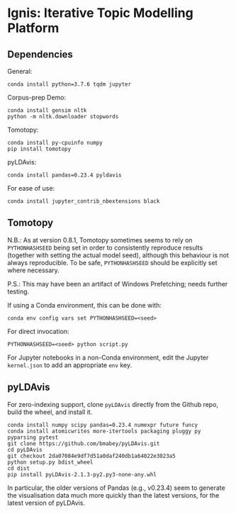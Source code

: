 # Ignis: Iterative Topic Modelling Platform

## Dependencies

General:

```
conda install python=3.7.6 tqdm jupyter
```

Corpus-prep Demo:

```
conda install gensim nltk
python -m nltk.downloader stopwords
```

Tomotopy:

```
conda install py-cpuinfo numpy
pip install tomotopy
```

pyLDAvis:

```
conda install pandas=0.23.4 pyldavis
```

For ease of use:
```
conda install jupyter_contrib_nbextensions black
```

## Tomotopy
N.B.: As at version 0.8.1, Tomotopy sometimes seems to rely on `PYTHONHASHSEED` being set in order to consistently reproduce results (together with setting the actual model seed), although this behaviour is not always reproducible.  To be safe, `PYTHONHASHSEED` should be explicitly set where necessary.

P.S.: This may have been an artifact of Windows Prefetching; needs further testing.

If using a Conda environment, this can be done with:
```
conda env config vars set PYTHONHASHSEED=<seed>
```

For direct invocation:
```
PYTHONHASHSEED=<seed> python script.py
```

For Jupyter notebooks in a non-Conda environment, edit the Jupyter `kernel.json` to add an appropriate `env` key.

## pyLDAvis

For zero-indexing support, clone `pyLDAvis` directly from the Github repo, build the wheel, and install it.

```
conda install numpy scipy pandas=0.23.4 numexpr future funcy
conda install atomicwrites more-itertools packaging pluggy py pyparsing pytest
git clone https://github.com/bmabey/pyLDAvis.git
cd pyLDAvis
git checkout 2da07084e9df7d51a0daf240db1a64022e3023a5
python setup.py bdist_wheel
cd dist
pip install pyLDAvis-2.1.3-py2.py3-none-any.whl
```

In particular, the older versions of Pandas (e.g., v0.23.4) seem to generate the visualisation data much more quickly than the latest versions, for the latest version of pyLDAvis.
